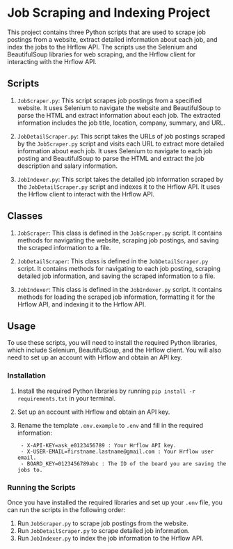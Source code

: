 # Job Scraping and Indexing Project

This project contains three Python scripts that are used to scrape job postings from a website, extract detailed information about each job, and index the jobs to the Hrflow API. The scripts use the Selenium and BeautifulSoup libraries for web scraping, and the Hrflow client for interacting with the Hrflow API.

## Scripts

1. `JobScraper.py`: This script scrapes job postings from a specified website. It uses Selenium to navigate the website and BeautifulSoup to parse the HTML and extract information about each job. The extracted information includes the job title, location, company, summary, and URL.

2. `JobDetailScraper.py`: This script takes the URLs of job postings scraped by the `JobScraper.py` script and visits each URL to extract more detailed information about each job. It uses Selenium to navigate to each job posting and BeautifulSoup to parse the HTML and extract the job description and salary information.

3. `JobIndexer.py`: This script takes the detailed job information scraped by the `JobDetailScraper.py` script and indexes it to the Hrflow API. It uses the Hrflow client to interact with the Hrflow API.

## Classes

1. `JobScraper`: This class is defined in the `JobScraper.py` script. It contains methods for navigating the website, scraping job postings, and saving the scraped information to a file.

2. `JobDetailScraper`: This class is defined in the `JobDetailScraper.py` script. It contains methods for navigating to each job posting, scraping detailed job information, and saving the scraped information to a file.

3. `JobIndexer`: This class is defined in the `JobIndexer.py` script. It contains methods for loading the scraped job information, formatting it for the Hrflow API, and indexing it to the Hrflow API.

## Usage

To use these scripts, you will need to install the required Python libraries, which include Selenium, BeautifulSoup, and the Hrflow client. You will also need to set up an account with Hrflow and obtain an API key.

### Installation

1. Install the required Python libraries by running `pip install -r requirements.txt` in your terminal.

2. Set up an account with Hrflow and obtain an API key.

3. Rename the template `.env.example` to `.env` and fill in the required information:

        - X-API-KEY=ask_e0123456789 : Your Hrflow API key.
        - X-USER-EMAIL=firstname.lastname@gmail.com : Your Hrflow user email.
        - BOARD_KEY=0123456789abc : The ID of the board you are saving the jobs to.

### Running the Scripts

Once you have installed the required libraries and set up your `.env` file, you can run the scripts in the following order:

1. Run `JobScraper.py` to scrape job postings from the website.
2. Run `JobDetailScraper.py` to scrape detailed job information.
3. Run `JobIndexer.py` to index the job information to the Hrflow API.

